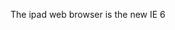 <!--
id: 1652658138
link: http://kevinisom.info/post/1652658138/the-ipad-web-browser-is-the-new-ie-6
slug: the-ipad-web-browser-is-the-new-ie-6
date: Tue Nov 23 2010 12:46:28 GMT+1300 (NZDT)
raw: {"blog_name":"kevinisom","id":1652658138,"post_url":"http://kevinisom.info/post/1652658138/the-ipad-web-browser-is-the-new-ie-6","slug":"the-ipad-web-browser-is-the-new-ie-6","type":"text","date":"2010-11-22 23:46:28 GMT","timestamp":1290469588,"state":"published","format":"html","reblog_key":"TySQPCPS","tags":[],"short_url":"http://tmblr.co/Zw68Yy1YWO-Q","highlighted":[],"feed_item":"http://twitter.com/kev_nz/statuses/6801174242009088","from_feed_id":"650289","note_count":0,"title":null,"body":"<p>The ipad web browser is the new IE 6</p>"}
publish: 2010-11-023
tags: 
title: null
-->


The ipad web browser is the new IE 6


